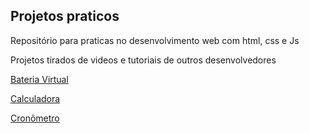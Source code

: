 ## Projetos praticos

Repositório para praticas no desenvolvimento web com html, css e Js

Projetos tirados de videos e tutoriais de outros desenvolvedores

[Bateria Virtual]()

[Calculadora](https://athilas-silva.github.io/projetos-praticos/calculadora/index.html)

[Cronômetro](https://athilas-silva.github.io/projetos-praticos/cronometro/index.html)
